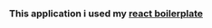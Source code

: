 <h3 align=center>This application i used my <a href="https://github.com/xmaz10/React-Next-boilerplate-sample">react boilerplate</a></h5>
